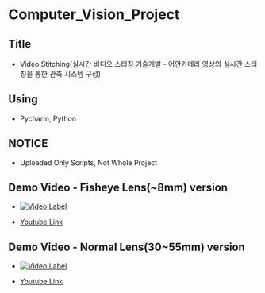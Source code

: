 # Computer_Vision_Project

## Title ##
- Video Stitching(실시간 비디오 스티칭 기술개발 - 어안카메라 영상의 실시간 스티칭을 통한 관측 시스템 구성)

## Using ##
- Pycharm, Python

## NOTICE ##
- Uploaded Only Scripts, Not Whole Project

## Demo Video - Fisheye Lens(~8mm) version ##

- [![Video Label](http://img.youtube.com/vi/fE11X-VEs5s/0.jpg)](https://www.youtube.com/embed/fE11X-VEs5s)

- [Youtube Link](https://www.youtube.com/embed/fE11X-VEs5s)

## Demo Video - Normal Lens(30~55mm) version ##

- [![Video Label](http://img.youtube.com/vi/I5Racz7B4Ho/0.jpg)](https://www.youtube.com/embed/I5Racz7B4Ho)

- [Youtube Link](https://www.youtube.com/embed/I5Racz7B4Ho)
